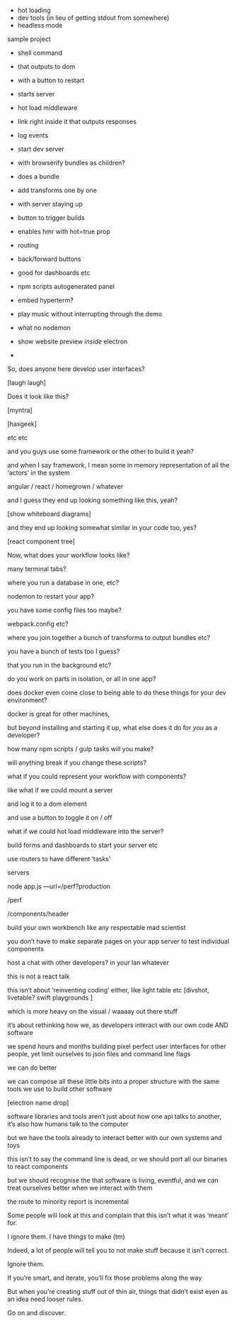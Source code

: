 - hot loading 
- dev tools (in lieu of getting stdout from somewhere)
- headless mode


sample project 

- shell command 
- that outputs to dom 
- with a button to restart 


- starts server 
- hot load middleware 
- link right inside it that outputs responses 
- log events 

- start dev server 
- with browserify bundles as children?
- does a bundle 
- add transforms one by one 
- with server staying up
- button to trigger builds 

- enables hmr with hot=true prop

- routing 
- back/forward buttons 
- good for dashboards etc 

- npm scripts autogenerated panel 

- embed hyperterm?


- play music without interrupting through the demo 



- what no nodemon
- show website preview *inside* electron
- 



So, does anyone here develop user interfaces?

[laugh laugh]



Does it look like this?

[myntra]

[hasgeek]

etc etc 



and you guys use some framework or the other to build it yeah? 

and when I say framework, I mean some in memory representation of all the ‘actors’ in the system 



angular / react / homegrown / whatever 



and I guess they end up looking something like this, yeah?



[show whiteboard diagrams]



and they end up looking somewhat similar in your code too, yes? 



[react component tree]



Now, what does your workflow looks like? 

many terminal tabs?

where you run a database in one, etc?

nodemon to restart your app?

you have some config files too maybe?

webpack.config etc?

where you join together a bunch of transforms to output bundles etc?



you have a bunch of tests too I guess?

that you run in the background etc?



do you work on parts in isolation, or all in one app?





does docker even come close to being able to do these things for your dev environment?



docker is great for other machines, 

but beyond installing and starting it up, what else does it do for *you* as a developer?



how many npm scripts / gulp tasks will you make? 



will anything break if you change these scripts?  





what if you could represent your workflow with components?



like what if we could mount a server 

and log it to a dom element 



and use a button to toggle it on / off 



what if we could hot load middleware into the server?



build forms and dashboards to start your server etc 



use routers to have different ‘tasks'



servers 



<Browser/>

<Hyperterm/>



node app.js —url=/perf?production



/perf 

/components/header





build your own workbench like any respectable mad scientist 



you don’t have to make separate pages on your app server to test individual components 

host a chat with other developers? in your lan whatever 






this is not a react talk 

this isn’t about ‘reinventing coding’ either, like light table etc [divshot, livetable? swift playgrounds ]

which is more heavy on the visual / waaaay out there stuff 

it’s about rethinking how we, as developers interact with our own code AND software



we spend hours and months building pixel perfect user interfaces for other people, yet limit ourselves to json files and command line flags 



we can do better 



we can compose all these little bits into a proper structure with the same tools we use to build other software


[electron name drop]


software libraries and tools aren’t just about how one api talks to another, it’s also how humans talk to the computer







but we have the tools already to interact better with our own systems and toys 



this isn’t to say the command line is dead, or we should port all our binaries to react components 

but we should recognise the that software is living, eventful, and we can treat ourselves better when we interact with them 



the route to minority report is incremental







Some people will look at this and complain that this isn’t what it was ‘meant’ for. 



I ignore them. I have things to make (tm) 







Indeed, a lot of people will tell you to not make stuff because it isn’t correct. 



Ignore them. 



If you’re smart, and iterate, you’ll fix those problems along the way 



But when you’re creating stuff out of thin air, things that didn’t exist even as an idea need looser rules. 



Go on and discover. 